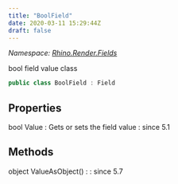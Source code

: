 ```yaml
---
title: "BoolField"
date: 2020-03-11 15:29:44Z
draft: false
---
```


*Namespace: [Rhino.Render.Fields](../)*

bool field value class
```cs
public class BoolField : Field
```
## Properties

bool Value
: Gets or sets the field value
: since 5.1
## Methods

object ValueAsObject()
: 
: since 5.7
